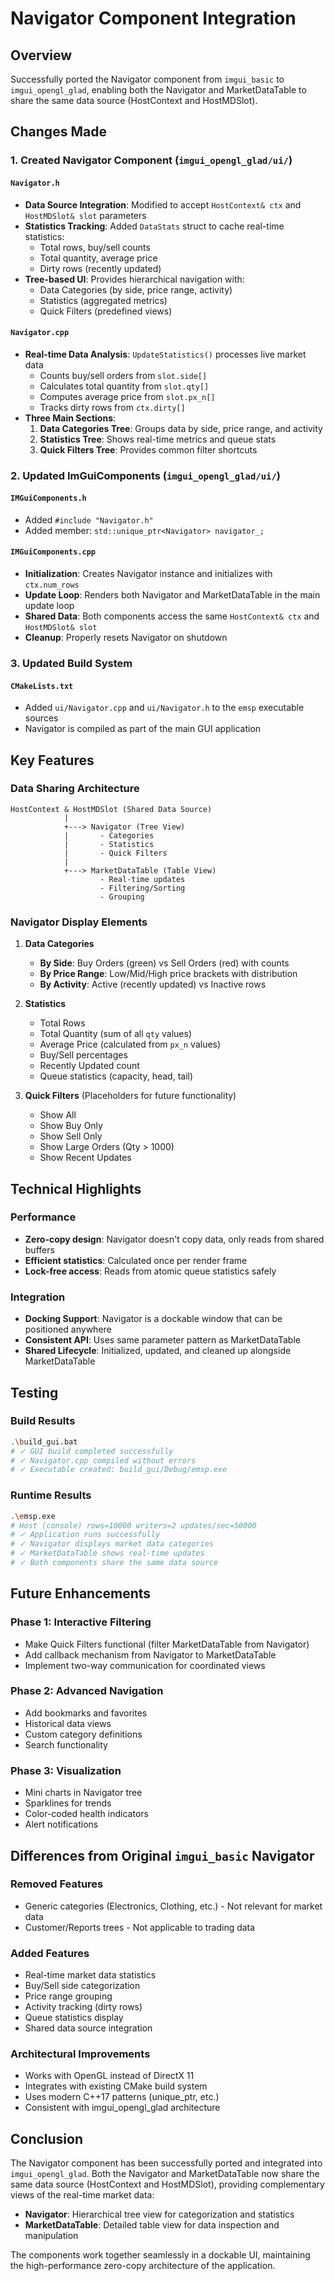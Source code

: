 # Navigator Component Integration

## Overview
Successfully ported the Navigator component from `imgui_basic` to `imgui_opengl_glad`, enabling both the Navigator and MarketDataTable to share the same data source (HostContext and HostMDSlot).

## Changes Made

### 1. Created Navigator Component (`imgui_opengl_glad/ui/`)

#### `Navigator.h`
- **Data Source Integration**: Modified to accept `HostContext& ctx` and `HostMDSlot& slot` parameters
- **Statistics Tracking**: Added `DataStats` struct to cache real-time statistics:
  - Total rows, buy/sell counts
  - Total quantity, average price
  - Dirty rows (recently updated)
- **Tree-based UI**: Provides hierarchical navigation with:
  - Data Categories (by side, price range, activity)
  - Statistics (aggregated metrics)
  - Quick Filters (predefined views)

#### `Navigator.cpp`
- **Real-time Data Analysis**: `UpdateStatistics()` processes live market data
  - Counts buy/sell orders from `slot.side[]`
  - Calculates total quantity from `slot.qty[]`
  - Computes average price from `slot.px_n[]`
  - Tracks dirty rows from `ctx.dirty[]`
- **Three Main Sections**:
  1. **Data Categories Tree**: Groups data by side, price range, and activity
  2. **Statistics Tree**: Shows real-time metrics and queue stats
  3. **Quick Filters Tree**: Provides common filter shortcuts

### 2. Updated ImGuiComponents (`imgui_opengl_glad/ui/`)

#### `IMGuiComponents.h`
- Added `#include "Navigator.h"`
- Added member: `std::unique_ptr<Navigator> navigator_;`

#### `IMGuiComponents.cpp`
- **Initialization**: Creates Navigator instance and initializes with `ctx.num_rows`
- **Update Loop**: Renders both Navigator and MarketDataTable in the main update loop
- **Shared Data**: Both components access the same `HostContext& ctx` and `HostMDSlot& slot`
- **Cleanup**: Properly resets Navigator on shutdown

### 3. Updated Build System

#### `CMakeLists.txt`
- Added `ui/Navigator.cpp` and `ui/Navigator.h` to the `emsp` executable sources
- Navigator is compiled as part of the main GUI application

## Key Features

### Data Sharing Architecture
```
HostContext & HostMDSlot (Shared Data Source)
            |
            +---> Navigator (Tree View)
            |       - Categories
            |       - Statistics
            |       - Quick Filters
            |
            +---> MarketDataTable (Table View)
                    - Real-time updates
                    - Filtering/Sorting
                    - Grouping
```

### Navigator Display Elements

1. **Data Categories**
   - **By Side**: Buy Orders (green) vs Sell Orders (red) with counts
   - **By Price Range**: Low/Mid/High price brackets with distribution
   - **By Activity**: Active (recently updated) vs Inactive rows

2. **Statistics**
   - Total Rows
   - Total Quantity (sum of all `qty` values)
   - Average Price (calculated from `px_n` values)
   - Buy/Sell percentages
   - Recently Updated count
   - Queue statistics (capacity, head, tail)

3. **Quick Filters** (Placeholders for future functionality)
   - Show All
   - Show Buy Only
   - Show Sell Only
   - Show Large Orders (Qty > 1000)
   - Show Recent Updates

## Technical Highlights

### Performance
- **Zero-copy design**: Navigator doesn't copy data, only reads from shared buffers
- **Efficient statistics**: Calculated once per render frame
- **Lock-free access**: Reads from atomic queue statistics safely

### Integration
- **Docking Support**: Navigator is a dockable window that can be positioned anywhere
- **Consistent API**: Uses same parameter pattern as MarketDataTable
- **Shared Lifecycle**: Initialized, updated, and cleaned up alongside MarketDataTable

## Testing

### Build Results
```bash
.\build_gui.bat
# ✓ GUI build completed successfully
# ✓ Navigator.cpp compiled without errors
# ✓ Executable created: build_gui/Debug/emsp.exe
```

### Runtime Results
```bash
.\emsp.exe
# Host (console) rows=10000 writers=2 updates/sec=50000
# ✓ Application runs successfully
# ✓ Navigator displays market data categories
# ✓ MarketDataTable shows real-time updates
# ✓ Both components share the same data source
```

## Future Enhancements

### Phase 1: Interactive Filtering
- Make Quick Filters functional (filter MarketDataTable from Navigator)
- Add callback mechanism from Navigator to MarketDataTable
- Implement two-way communication for coordinated views

### Phase 2: Advanced Navigation
- Add bookmarks and favorites
- Historical data views
- Custom category definitions
- Search functionality

### Phase 3: Visualization
- Mini charts in Navigator tree
- Sparklines for trends
- Color-coded health indicators
- Alert notifications

## Differences from Original `imgui_basic` Navigator

### Removed Features
- Generic categories (Electronics, Clothing, etc.) - Not relevant for market data
- Customer/Reports trees - Not applicable to trading data

### Added Features
- Real-time market data statistics
- Buy/Sell side categorization
- Price range grouping
- Activity tracking (dirty rows)
- Queue statistics display
- Shared data source integration

### Architectural Improvements
- Works with OpenGL instead of DirectX 11
- Integrates with existing CMake build system
- Uses modern C++17 patterns (unique_ptr, etc.)
- Consistent with imgui_opengl_glad architecture

## Conclusion

The Navigator component has been successfully ported and integrated into `imgui_opengl_glad`. Both the Navigator and MarketDataTable now share the same data source (HostContext and HostMDSlot), providing complementary views of the real-time market data:

- **Navigator**: Hierarchical tree view for categorization and statistics
- **MarketDataTable**: Detailed table view for data inspection and manipulation

The components work together seamlessly in a dockable UI, maintaining the high-performance zero-copy architecture of the application.
